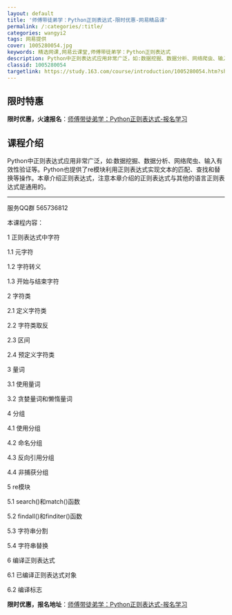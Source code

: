 ```yaml
---
layout: default
title: '师傅带徒弟学：Python正则表达式-限时优惠-网易精品课'
permalink: /:categories/:title/
categories: wangyi2
tags: 网易提供
cover: 1005280054.jpg
keywords: 精选网课,网易云课堂,师傅带徒弟学：Python正则表达式
description: Python中正则表达式应用非常广泛，如:数据挖掘、数据分析、网络爬虫、输入有效性验证等。Python也提供了re模块利
classid: 1005280054
targetlink: https://study.163.com/course/introduction/1005280054.htm?share=1&shareId=1025206652&utm_campaign=share&utm_medium=iphoneShare&utm_source=&utm_u=1025206652
---
```


## 限时特惠

**限时优惠，火速报名**：[师傅带徒弟学：Python正则表达式-报名学习](https://study.163.com/course/introduction/1005280054.htm?share=1&shareId=1025206652&utm_campaign=share&utm_medium=iphoneShare&utm_source=&utm_u=1025206652)

## 课程介绍

Python中正则表达式应用非常广泛，如:数据挖掘、数据分析、网络爬虫、输入有效性验证等。Python也提供了re模块利用正则表达式实现文本的匹配、查找和替换等操作。本章介绍正则表达式，注意本章介绍的正则表达式与其他的语言正则表达式是通用的。

-------------------------------

服务QQ群 565736812

本课程内容：



1 正则表达式中字符

1.1 元字符

1.2 字符转义

1.3 开始与结束字符

2 字符类

2.1 定义字符类

2.2 字符类取反

2.3 区间

2.4 预定义字符类

3 量词

3.1 使用量词

3.2 贪婪量词和懒惰量词

4 分组

4.1 使用分组

4.2 命名分组

4.3 反向引用分组

4.4 非捕获分组

5 re模块

5.1 search()和match()函数

5.2 findall()和finditer()函数

5.3 字符串分割

5.4 字符串替换

6 编译正则表达式

6.1 已编译正则表达式对象

6.2 编译标志

**限时优惠，报名地址**：[师傅带徒弟学：Python正则表达式-报名学习](https://study.163.com/course/introduction/1005280054.htm?share=1&shareId=1025206652&utm_campaign=share&utm_medium=iphoneShare&utm_source=&utm_u=1025206652)

